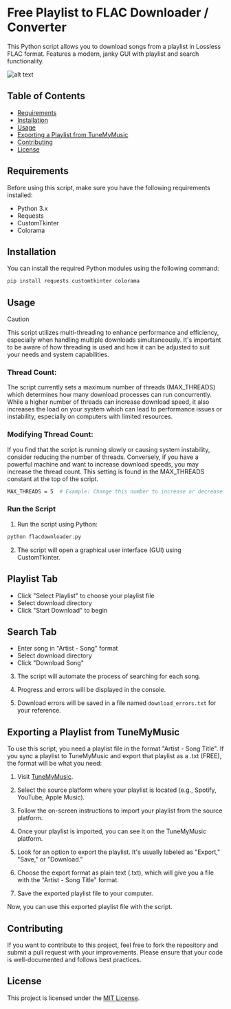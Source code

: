 # Free Playlist to FLAC Downloader / Converter

This Python script allows you to download songs from a playlist in Lossless FLAC format. Features a modern, janky GUI with playlist and search functionality.

![alt text](https://files.catbox.moe/9i2qi9.png)

## Table of Contents
- [Requirements](#requirements)
- [Installation](#installation)
- [Usage](#usage)
- [Exporting a Playlist from TuneMyMusic](#exporting-a-playlist-from-tunemymusic)
- [Contributing](#contributing)
- [License](#license)

## Requirements

Before using this script, make sure you have the following requirements installed:
- Python 3.x
- Requests
- CustomTkinter
- Colorama

## Installation

You can install the required Python modules using the following command:

```bash
pip install requests customtkinter colorama
```

## Usage

> [!CAUTION]
> This script utilizes multi-threading to enhance performance and efficiency, especially when handling multiple downloads simultaneously. It's important to be aware of how threading is used and how it can be adjusted to suit your needs and system capabilities.

### Thread Count: 
The script currently sets a maximum number of threads (MAX_THREADS) which determines how many download processes can run concurrently. While a higher number of threads can increase download speed, it also increases the load on your system which can lead to performance issues or instability, especially on computers with limited resources.

### Modifying Thread Count:
If you find that the script is running slowly or causing system instability, consider reducing the number of threads. Conversely, if you have a powerful machine and want to increase download speeds, you may increase the thread count. This setting is found in the MAX_THREADS constant at the top of the script.
```bash
MAX_THREADS = 5  # Example: Change this number to increase or decrease threads
```

### Run the Script

1. Run the script using Python:

```bash
python flacdownloader.py
```

2. The script will open a graphical user interface (GUI) using CustomTkinter.

## Playlist Tab

- Click "Select Playlist" to choose your playlist file
- Select download directory
- Click "Start Download" to begin

## Search Tab

- Enter song in "Artist - Song" format
- Select download directory
- Click "Download Song"

3. The script will automate the process of searching for each song.

4. Progress and errors will be displayed in the console.

5. Download errors will be saved in a file named `download_errors.txt` for your reference.

## Exporting a Playlist from TuneMyMusic

To use this script, you need a playlist file in the format "Artist - Song Title". If you sync a playlist to TuneMyMusic and export that playlist as a .txt (FREE), the format will be what you need:

1. Visit [TuneMyMusic](https://www.tunemymusic.com/).

2. Select the source platform where your playlist is located (e.g., Spotify, YouTube, Apple Music).

3. Follow the on-screen instructions to import your playlist from the source platform.

4. Once your playlist is imported, you can see it on the TuneMyMusic platform.

5. Look for an option to export the playlist. It's usually labeled as "Export," "Save," or "Download."

6. Choose the export format as plain text (.txt), which will give you a file with the "Artist - Song Title" format.

7. Save the exported playlist file to your computer.

Now, you can use this exported playlist file with the script.


## Contributing

If you want to contribute to this project, feel free to fork the repository and submit a pull request with your improvements. Please ensure that your code is well-documented and follows best practices.

## License

This project is licensed under the [MIT License](LICENSE).
